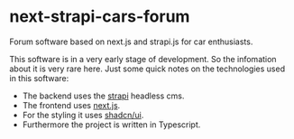 # next-strapi-cars-forum

Forum software based on next.js and strapi.js for car enthusiasts.

This software is in a very early stage of development. So the infomation about it is very rare here.
Just some quick notes on the technologies used in this software:

* The backend uses the [strapi](https://strapi.io/) headless cms.
* The frontend uses [next.js](https://nextjs.org/).
* For the styling it uses [shadcn/ui](https://ui.shadcn.com/).
* Furthermore the project is written in Typescript.
